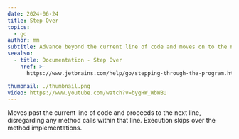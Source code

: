 ```yaml
---
date: 2024-06-24
title: Step Over
topics:
  - go
author: mm
subtitle: Advance beyond the current line of code and moves on to the next line.
seealso:
  - title: Documentation - Step Over
    href: >-
      https://www.jetbrains.com/help/go/stepping-through-the-program.html#step-over

thumbnail: ./thumbnail.png
video: https://www.youtube.com/watch?v=bygHW_WbWBU
---
```


Moves past the current line of code and proceeds to the next line, disregarding any method calls within that line. Execution skips over the method implementations.
